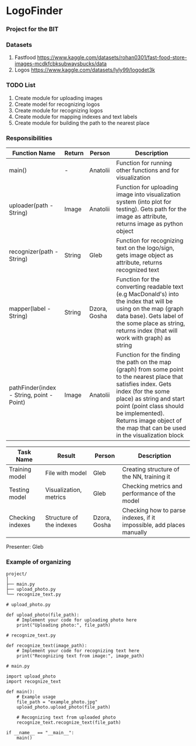 # LogoFinder

### Project for the BIT

### Datasets
1. Fastfood https://www.kaggle.com/datasets/rohan0301/fast-food-store-images-mcdkfcbksubwaysbucks/data
2. Logos https://www.kaggle.com/datasets/lyly99/logodet3k

### TODO List
1. Create module for uploading images
2. Create model for recognizing logos 
3. Create module for recognizing logos 
4. Create module for mapping indexes and text labels
5. Create module for building the path to the nearest place

### Responsibilities

| Function Name                             | Return | Person       | Description                                                                                                                                                                                                                                                                                |
|-------------------------------------------|--------|--------------|--------------------------------------------------------------------------------------------------------------------------------------------------------------------------------------------------------------------------------------------------------------------------------------------|
| main()                                    | -      | Anatolii     | Function for running other functions and for visualization                                                                                                                                                                                                                                 |
| uploader(path - String)                   | Image  | Anatolii     | Function for uploading image into visualization system (into plot for testing). Gets path for the image as attribute, returns image as python object                                                                                                                                       |
| recognizer(path - String)                 | String | Gleb         | Function for recognizing text on the logo/sign, gets image object as attribute, returns recognized text                                                                                                                                                                                    |
| mapper(label - String)                    | String | Dzora, Gosha | Function for the converting readable text (e.g MacDonald's) into the index that will be using on the map (graph data base). Gets label of the some place as string, returns index (that will work with graph) as string                                                                    |
| pathFinder(index - String, point - Point) | Image  | Anatolii     | Function for the finding the path on the map (graph) from some point to the nearest place that satisfies index. Gets index (for the some place) as string and start point (point class should be implemented). Returns image object of the map that can be used in the visualization block |

| Task Name        | Result                    | Person    | Description                                                          |
|------------------|---------------------------|-----------|----------------------------------------------------------------------|
| Training model   | File with model           | Gleb      | Creating structure of the NN, training it                            |
| Testing model    | Visualization, metrics    | Gleb      | Checking metrics and performance of the model                        |
| Checking indexes | Structure of the indexes  | Dzora, Gosha  | Checking how to parse indexes, if it impossible, add places manually |

Presenter: Gleb

### Example of organizing

````
project/
│
├── main.py
├── upload_photo.py
└── recognize_text.py
````
````
# upload_photo.py

def upload_photo(file_path):
    # Implement your code for uploading photo here
    print("Uploading photo:", file_path)
````
````
# recognize_text.py

def recognize_text(image_path):
    # Implement your code for recognizing text here
    print("Recognizing text from image:", image_path)
````
````
# main.py

import upload_photo
import recognize_text

def main():
    # Example usage
    file_path = "example_photo.jpg"
    upload_photo.upload_photo(file_path)

    # Recognizing text from uploaded photo
    recognize_text.recognize_text(file_path)

if __name__ == "__main__":
    main()
````
